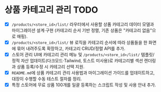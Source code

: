 # 상품 카테고리 관리 TODO

- [x] `/products/<store_id>/list/` 라우터에서 사용할 상품 카테고리 데이터 모델과 마이그레이션 설계·구현 (카테고리 순서 기반 정렬, 기존 상품은 "카테고리 없음"으로 매핑).
- [x] `/products/<store_id>/list/` 뷰 로직을 카테고리 순서에 따라 상품들을 한 화면에 묶어 내려주도록 확장하고, 카테고리 CRUD/정렬 API를 추가.
- [x] 스토어 관리 UI에 카테고리 관리 메뉴 및 `/products/<store_id>/list/` 템플릿/정적 자산 업데이트(다크모드·Tailwind, 토스트 미사용)로 카테고리별 섹션 렌더링과 상품 등록/수정 시 카테고리 선택 지원.
- [x] `README.md`에 상품 카테고리 관리 사용법과 마이그레이션 가이드를 업데이트하고, 대장이 수행할 수동 테스트 절차를 정리.
- [x] 특정 스토어에 무료 상품 100개를 일괄 등록하는 스크립트 작성 및 사용 안내 추가.
